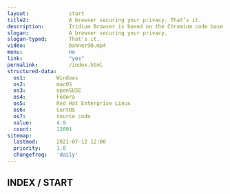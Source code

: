 ```yaml
---
layout:				start
title2:				A browser securing your privacy. That’s it.
description:		Iridium Browser is based on the Chromium code base. All modifications enhance the privacy of the user and make sure the most secure technologies are used.
slogan:				A browser securing your privacy.
slogan-typed:		That’s it.
video:				banner90.mp4
menu:				no
link:				"yes"
permalink:			/index.html
structured-data:
  os1:			Windows
  os2:			macOS
  os3:			openSUSE
  os4:			Fedora
  os5:			Red Hat Enterprise Linux
  os6:			CentOS
  os7:			source code
  value:		4.9
  count:		12091
sitemap:
  lastmod: 		2021-07-12 12:00
  priority:		1.0
  changefreq:	'daily'
---
```

## INDEX / START #